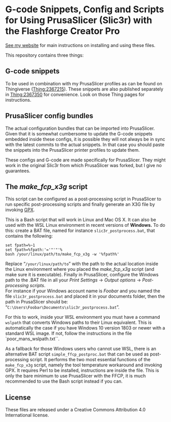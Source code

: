 # G-code Snippets, Config and Scripts for Using PrusaSlicer (Slic3r) with the Flashforge Creator Pro

[See my website](https://www.dr-lex.be/software/ffcp-slic3r-profiles.html#config) for main instructions on installing and using these files.

This repository contains three things:

## G-code snippets
To be used in combination with my PrusaSlicer profiles as can be found on Thingiverse ([Thing:2367215](https://www.thingiverse.com/thing:2367215)). These snippets are also published separately in [Thing:2367350](https://www.thingiverse.com/thing:2367350) for convenience. Look on those Thing pages for instructions.

## PrusaSlicer config bundles
The actual configuration bundles that can be imported into PrusaSlicer. Given that it is somewhat cumbersome to update the G-code snippets embedded inside these configs, it is possible they will not always be in sync with the latest commits to the actual snippets. In that case you should paste the snippets into the PrusaSlicer printer profiles to update them.

These configs and G-code are made specifically for PrusaSlicer. They might work in the original Slic3r from which PrusaSlicer was forked, but I give no guarantees.

## The *make_fcp_x3g* script
This script can be configured as a post-processing script in PrusaSlicer to run specific post-processing scripts and finally generate an X3G file by invoking [GPX](https://github.com/markwal/GPX).

This is a Bash script that will work in Linux and Mac OS X. It can also be used with the WSL Linux environment in recent versions of **Windows.** To do this: create a BAT file, named for instance `slic3r_postprocess.bat`, that contains the following:
```
set fpath=%~1
set fpath=%fpath:'='"'"'%
bash /your/linux/path/to/make_fcp_x3g -w '%fpath%'
```
Replace “`/your/linux/path/to`” with the path to the actual location inside the Linux environment where you placed the *make_fcp_x3g* script (and make sure it is executable). Finally in PrusaSlicer, configure the Windows path to the .BAT file in all your *Print Settings* → *Output options* → *Post-processing scripts*.\
For instance if your Windows account name is *Foobar* and you named the file `slic3r_postprocess.bat` and placed it in your documents folder, then the path in PrusaSlicer should be: “`C:\Users\Foobar\Documents\slic3r_postprocess.bat`”.

For this to work, inside your WSL environment you must have a command `wslpath` that converts Windows paths to their Linux equivalent. This is automatically the case if you have Windows 10 version 1803 or newer with a standard WSL image. If not, follow the instructions in the file `poor_mans_wslpath.txt``.

As a fallback for those Windows users who cannot use WSL, there is an alternative BAT script `simple_ffcp_postproc.bat` that can be used as post-processing script. It performs the two most essential functions of the `make_fcp_x3g` script, namely the tool temperature workaround and invoking GPX. It requires Perl to be installed, instructions are inside the file. This is only the bare minimum to use PrusaSlicer with the FFCP, it is much recommended to use the Bash script instead if you can.


## License
These files are released under a Creative Commons Attribution 4.0 International license.

